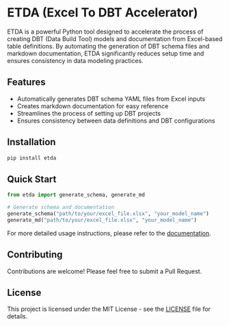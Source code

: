 # ETDA (Excel To DBT Accelerator)

ETDA is a powerful Python tool designed to accelerate the process of creating DBT (Data Build Tool) models and documentation from Excel-based table definitions. By automating the generation of DBT schema files and markdown documentation, ETDA significantly reduces setup time and ensures consistency in data modeling practices.

## Features

- Automatically generates DBT schema YAML files from Excel inputs
- Creates markdown documentation for easy reference
- Streamlines the process of setting up DBT projects
- Ensures consistency between data definitions and DBT configurations

## Installation

```bash
pip install etda
```

## Quick Start

```python
from etda import generate_schema, generate_md

# Generate schema and documentation
generate_schema("path/to/your/excel_file.xlsx", "your_model_name")
generate_md("path/to/your/excel_file.xlsx", "your_model_name")
```

For more detailed usage instructions, please refer to the [documentation](docs/usage.md).

## Contributing

Contributions are welcome! Please feel free to submit a Pull Request.

## License

This project is licensed under the MIT License - see the [LICENSE](LICENSE) file for details.